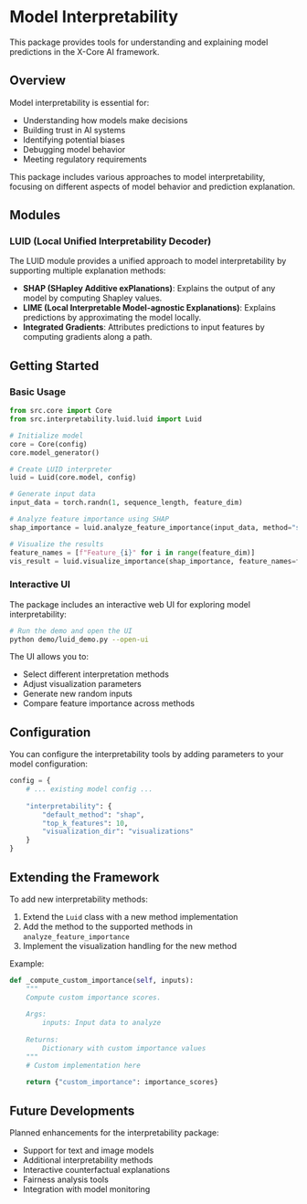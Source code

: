# Model Interpretability

This package provides tools for understanding and explaining model predictions in the X-Core AI framework.

## Overview

Model interpretability is essential for:
- Understanding how models make decisions
- Building trust in AI systems
- Identifying potential biases
- Debugging model behavior
- Meeting regulatory requirements

This package includes various approaches to model interpretability, focusing on different aspects of model behavior and prediction explanation.

## Modules

### LUID (Local Unified Interpretability Decoder)

The LUID module provides a unified approach to model interpretability by supporting multiple explanation methods:

- **SHAP (SHapley Additive exPlanations)**: Explains the output of any model by computing Shapley values.
- **LIME (Local Interpretable Model-agnostic Explanations)**: Explains predictions by approximating the model locally.
- **Integrated Gradients**: Attributes predictions to input features by computing gradients along a path.

## Getting Started

### Basic Usage

```python
from src.core import Core
from src.interpretability.luid.luid import Luid

# Initialize model
core = Core(config)
core.model_generator()

# Create LUID interpreter
luid = Luid(core.model, config)

# Generate input data
input_data = torch.randn(1, sequence_length, feature_dim)

# Analyze feature importance using SHAP
shap_importance = luid.analyze_feature_importance(input_data, method="shap")

# Visualize the results
feature_names = [f"Feature_{i}" for i in range(feature_dim)]
vis_result = luid.visualize_importance(shap_importance, feature_names=feature_names)
```

### Interactive UI

The package includes an interactive web UI for exploring model interpretability:

```bash
# Run the demo and open the UI
python demo/luid_demo.py --open-ui
```

The UI allows you to:
- Select different interpretation methods
- Adjust visualization parameters
- Generate new random inputs
- Compare feature importance across methods

## Configuration

You can configure the interpretability tools by adding parameters to your model configuration:

```python
config = {
    # ... existing model config ...
    
    "interpretability": {
        "default_method": "shap",
        "top_k_features": 10,
        "visualization_dir": "visualizations"
    }
}
```

## Extending the Framework

To add new interpretability methods:

1. Extend the `Luid` class with a new method implementation
2. Add the method to the supported methods in `analyze_feature_importance`
3. Implement the visualization handling for the new method

Example:

```python
def _compute_custom_importance(self, inputs):
    """
    Compute custom importance scores.
    
    Args:
        inputs: Input data to analyze
        
    Returns:
        Dictionary with custom importance values
    """
    # Custom implementation here
    
    return {"custom_importance": importance_scores}
```

## Future Developments

Planned enhancements for the interpretability package:

- Support for text and image models
- Additional interpretability methods
- Interactive counterfactual explanations
- Fairness analysis tools
- Integration with model monitoring 